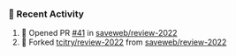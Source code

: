 ### 🚀 Recent Activity

<!--RECENT_ACTIVITY:start-->
1. 💪 Opened PR [#41](https://github.com/saveweb/review-2022/pull/41) in [saveweb/review-2022](https://github.com/saveweb/review-2022)<br>
2. 🔱 Forked [tcitry/review-2022](https://github.com/tcitry/review-2022) from [saveweb/review-2022](https://github.com/saveweb/review-2022)<br>
<!--RECENT_ACTIVITY:end-->
